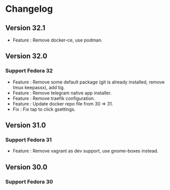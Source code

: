 # Changelog

## Version 32.1
- Feature : Remove docker-ce, use podman.

## Version 32.0
### Support Fedora 32
- Feature : Remove some default package (git is already installed, remove tmux keepassx), add tig.
- Feature : Remove telegram native app installer.
- Feature : Remove traefik configuration.
- Feature : Update docker repo file from 30 => 31.
- Fix     : Fix tap to click gsettings.

## Version 31.0
### Support Fedora 31
- Feature : Remove vagrant as dev support, use gnome-boxes instead.

## Version 30.0
### Support Fedora 30


